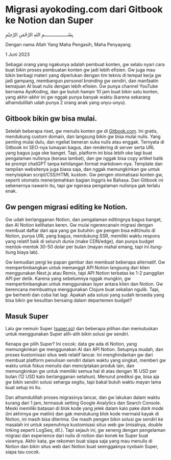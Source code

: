 # Migrasi ayokoding.com dari Gitbook ke Notion dan Super

بِسْــــــــــــــــــمِ اللهِ الرَّحْمَنِ الرَّحِيْمِ

Dengan nama Allah Yang Maha Pengasih, Maha Penyayang.

1 Juni 2023

Sebagai orang yang ngakunya adalah pembuat konten, gw selalu nyari cara buat bikin proses pembuatan konten gw jadi lebih efisien. Gw juga mau bikin berbagi materi yang diperlukan dengan tim teknis di tempat kerja gw jadi gampang, membangun _personal branding_ gw sendiri, dan manfaatin kemajuan AI buat nulis dengan lebih efisien. Gw punya channel YouTube bernama AyoKoding, dan gw butuh hampir 10 jam buat bikin satu konten, yang akhir-akhir ini gw nggak punya banyak waktu (karena sekarang alhamdulillah udah punya 2 orang anak yang unyu-unyu).

## Gitbook bikin gw bisa mulai.

Setelah beberapa riset, gw menulis konten gw di [Gitbook.com](http://gitbook.com/). Ini gratis, mendukung custom domain, dan langsung bikin gw bisa mulai nulis. Yang penting mulai dulu, dan ngeliat beneran suka nulis atau enggak. Ternyata di Gitbook ini SEO-nya lumayan bagus, dan rendering di server serta URL yang bagus juga oke banget. Tapi, platform ini bisa lebih oke lagi buat pengalaman nulisnya (kerasa lambat), dan gw nggak bisa copy artikel balik ke prompt chatGPT tanpa kehilangan format markdown-nya. Template dan tampilan websitenya juga biasa saja, dan nggak memungkinkan gw untuk menyisipkan script/CSS/HTML kustom. Gw pengen otomatisasi konten gw, seperti otomatis menerjemahkan bagian Inggris ke Bahasa. Dan Gitbook ini sebenernya nawarin itu, tapi gw ngerasa pengalaman nulisnya gak terlalu enak.

## Gw pengen migrasi editing ke Notion.

Gw udah berlangganan Notion, dan pengalaman editingnya bagus banget, dan AI Notion kelihatan keren. Gw mulai ngerencanain migrasi dengan membuat daftar dari apa yang gw butuhin: gw pengen bisa edit/nulis di Notion, punya URL yang bagus, mendukung SSR, memiliki waktu respons yang relatif baik di seluruh dunia (make CDN/edge), dan punya budget mentok-mentok 30-50 dolar per bulan (mayan mahal emang, tapi ini itung-itung biaya lab).

Gw kemudian pergi ke papan gambar dan membuat beberapa alternatif. Gw mempertimbangkan untuk memanggil API Notion langsung dari klien menggunakan Next.js atau Remix, tapi API Notion terbatas ke 1-2 panggilan API per detik. Karena yang sebelumnya nggak mungkin, gw mempertimbangkan untuk menggunakan layer antara klien dan Notion. Gw berencana membuatnya menggunakan Clojure buat sekalian ngulik. Tapi, gw berhenti dan coba liat lagi. Apakah ada solusi yang sudah tersedia yang bisa bikin gw kesulitan bersaing dalam departemen budget?

## Masuk Super

Lalu gw nemuin Super ([super.so](http://super.so/)) dan beberapa pilihan dan memutuskan untuk menggunakan Super alih-alih bikin solusi gw sendiri.

Kenapa gw pilih Super? Ini cocok; data gw ada di Notion, yang memungkinkan gw menggunakan AI dan API Notion. Setupnya mudah, dan proses kustomisasi situs web relatif lancar. Ini menghindarkan gw dari membuat platform penulisan sendiri dalam waktu yang singkat, memberi gw waktu untuk fokus menulis dan menciptakan produk lain, dan memungkinkan gw untuk memiliki semua hal di atas dengan 16 USD per bulan (12 USD kalo berlangganan setahun). Menurut prediksi gw, bisa aja gw bikin sendiri solusi seharga segitu, tapi bakal butuh waktu mayan lama buat setup ini itu.

Dan alhamdulillah proses migrasinya lancar, dan gw lakukan dalam waktu kurang dari 1 jam, termasuk setting Google Analytics dan Search Console. Meski memiliki batasan di blok kode yang jelek dalam kalo pake _dark mode_ (ini akhirnya gw matiin) dan gak mendukung blok kode mermaid kayak di Notion, ini masih bisa diterima. Gw masih pengen bikin solusi gw sendiri ke masalah ini untuk sepenuhnya kustomisasi situs web gw (misalnya, double linking seperti LogSeq, dll.). Tapi sejauh ini, gw seneng dengan pengelaman migrasi dan experience dari nulis di notion dan konek ke Super buat *view*nya. Akhir kata, gw rekomen buat siapa saja yang mau menulis di Notion dan bikin situs web dari Notion buat seenggaknya nyobain Super, siapa tau cocok.
